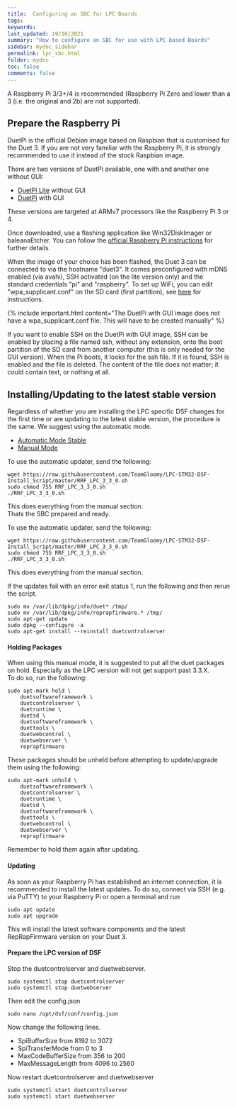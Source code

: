 ```yaml
---
title:  Configuring an SBC for LPC Boards
tags: 
keywords: 
last_updated: 19/10/2021
summary: "How to configure an SBC for use with LPC based Boards"
sidebar: mydoc_sidebar
permalink: lpc_sbc.html
folder: mydoc
toc: false
comments: false
---
```


A Raspberry Pi 3/3+/4 is recommended (Raspberry Pi Zero and lower than a 3 (i.e. the original and 2b) are not supported).

## Prepare the Raspberry Pi

DuetPi is the official Debian image based on Raspbian that is customised for the Duet 3. If you are not very familiar with the Raspberry Pi, it is strongly recommended to use it instead of the stock Raspbian image.

There are two versions of DuetPi available, one with and another one without GUI:

* [DuetPi Lite](https://pkg.duet3d.com/DuetPi-lite.zip) without GUI
* [DuetPi](https://pkg.duet3d.com/DuetPi.zip) with GUI

These versions are targeted at ARMv7 processors like the Raspberry Pi 3 or 4.

Once downloaded, use a flashing application like Win32DiskImager or baleanaEtcher. You can follow the [official Raspberry Pi instructions](https://www.raspberrypi.org/documentation/installation/installing-images/) for further details.

When the image of your choice has been flashed, the Duet 3 can be connected to via the hostname "duet3". It comes preconfigured with mDNS enabled (via avahi), SSH activated (on the lite version only) and the standard credentials "pi" and "raspberry". To set up WiFi, you can edit "wpa_supplicant.conf" on the SD card (first partition), see [here](https://www.raspberrypi.org/documentation/configuration/wireless/headless.md) for instructions.  

{% include important.html content="The DuetPi with GUI image does not have a wpa_supplicant.conf file. This will have to be created manually" %}

If you want to enable SSH on the DuetPi with GUI image, SSH can be enabled by placing a file named ssh, without any extension, onto the boot partition of the SD card from another computer (this is only needed for the GUI version). When the Pi boots, it looks for the ssh file. If it is found, SSH is enabled and the file is deleted. The content of the file does not matter; it could contain text, or nothing at all.

## Installing/Updating to the latest stable version

Regardless of whether you are installing the LPC specific DSF changes for the first time or are updating to the latest stable version, the procedure is the same. We suggest using the automatic mode.

<ul id="profileTabs" class="nav nav-tabs">
    <li class="active"><a class="noCrossRef" href="#automatic" data-toggle="tab">Automatic Mode Stable</a></li>
    <li><a class="noCrossRef" href="#manual" data-toggle="tab">Manual Mode</a></li>
</ul>
  <div class="tab-content">
<div role="tabpanel" class="tab-pane active" id="automatic" markdown="1">

To use the automatic updater, send the following:

```
wget https://raw.githubusercontent.com/TeamGloomy/LPC-STM32-DSF-Install_Script/master/RRF_LPC_3_3_0.sh
sudo chmod 755 RRF_LPC_3_3_0.sh
./RRF_LPC_3_3_0.sh
```

This does everything from the manual section.  
Thats the SBC prepared and ready.

</div>

<div role="tabpanel" class="tab-pane active" id="autobeta" markdown="1">

To use the automatic updater, send the following:

```
wget https://raw.githubusercontent.com/TeamGloomy/LPC-STM32-DSF-Install_Script/master/RRF_LPC_3_3_0.sh
sudo chmod 755 RRF_LPC_3_3_0.sh
./RRF_LPC_3_3_0.sh
```

This does everything from the manual section. 

If the updates fail with an error exit status 1, run the following and then rerun the script.  
```
sudo mv /var/lib/dpkg/info/duet* /tmp/
sudo mv /var/lib/dpkg/info/reprapfirmware.* /tmp/
sudo apt-get update
sudo dpkg --configure -a
sudo apt-get install --reinstall duetcontrolserver
```

</div>

<div role="tabpanel" class="tab-pane" id="manual" markdown="1">

#### Holding Packages

When using this manual mode, it is suggested to put all the duet packages on hold. Especially as the LPC version will not get support past 3.3.X.  
To do so, run the following:  

```
sudo apt-mark hold \
    duetsoftwareframework \
    duetcontrolserver \
    duetruntime \
    duetsd \
    duetsoftwareframework \
    duettools \
    duetwebcontrol \
    duetwebserver \
    reprapfirmware
```

These packages should be unheld before attempting to update/upgrade them using the following:  

```
sudo apt-mark unhold \
    duetsoftwareframework \
    duetcontrolserver \
    duetruntime \
    duetsd \
    duetsoftwareframework \
    duettools \
    duetwebcontrol \
    duetwebserver \
    reprapfirmware
```

Remember to hold them again after updating.  

#### Updating

As soon as your Raspberry Pi has established an internet connection, it is recommended to install the latest updates. To do so, connect via SSH (e.g. via PuTTY) to your Raspberry Pi or open a terminal and run

```
sudo apt update
sudo apt upgrade
```

This will install the latest software components and the latest RepRapFirmware version on your Duet 3.

#### Prepare the LPC version of DSF 

Stop the duetcontrolserver and duetwebserver.  
```
sudo systemctl stop duetcontrolserver
sudo systemctl stop duetwebserver
```
Then edit the config.json  
```
sudo nano /opt/dsf/conf/config.json
```
Now change the following lines.
  - SpiBufferSize from 8192 to 3072
  - SpiTransferMode from 0 to 3
  - MaxCodeBufferSize from 356 to 200
  - MaxMessageLength from 4096 to 2560  
  
Now restart duetcontrolserver and duetwebserver   
```
sudo systemctl start duetcontrolserver
sudo systemctl start duetwebserver
```

</div>

</div>
